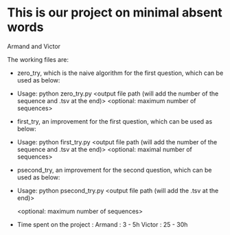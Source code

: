 # This is our project on minimal absent words

Armand and Victor 

The working files are: 
- zero_try, which is the naive algorithm for the first question, which can be used as below: 
 - Usage: python zero_try.py <output file path (will add the number of the sequence and .tsv at the end)> <sequences file path> <kmax> <optional: maximum number of sequences>
- first_try, an improvement for the first question, which can be used as below: 
 - Usage: python first_try.py <output file path (will add the number of the sequence and .tsv at the end)>  <sequence file path> <kmax> <optional: maximal number of sequences>


- psecond_try, an improvement for the second question, which can be used as below:
 - Usage: python psecond_try.py <output file path (will add the .tsv at the end)> <sequences file path> <kmax> <p> <optional: maximum number of sequences>

- Time spent on the project : 
Armand : 3 - 5h
Victor : 25 - 30h

